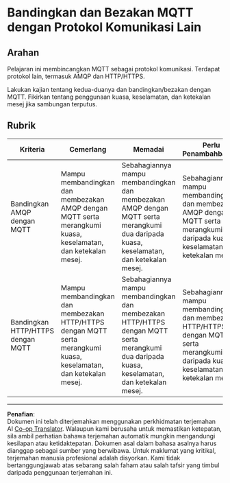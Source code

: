 <!--
CO_OP_TRANSLATOR_METADATA:
{
  "original_hash": "0d4033cdd7b5b5475c63770102e38480",
  "translation_date": "2025-08-27T22:21:04+00:00",
  "source_file": "1-getting-started/lessons/4-connect-internet/assignment.md",
  "language_code": "ms"
}
-->
# Bandingkan dan Bezakan MQTT dengan Protokol Komunikasi Lain

## Arahan

Pelajaran ini membincangkan MQTT sebagai protokol komunikasi. Terdapat protokol lain, termasuk AMQP dan HTTP/HTTPS.

Lakukan kajian tentang kedua-duanya dan bandingkan/bezakan dengan MQTT. Fikirkan tentang penggunaan kuasa, keselamatan, dan ketekalan mesej jika sambungan terputus.

## Rubrik

| Kriteria | Cemerlang | Memadai | Perlu Penambahbaikan |
| -------- | --------- | -------- | -------------------- |
| Bandingkan AMQP dengan MQTT | Mampu membandingkan dan membezakan AMQP dengan MQTT serta merangkumi kuasa, keselamatan, dan ketekalan mesej. | Sebahagiannya mampu membandingkan dan membezakan AMQP dengan MQTT serta merangkumi dua daripada kuasa, keselamatan, dan ketekalan mesej. | Sebahagiannya mampu membandingkan dan membezakan AMQP dengan MQTT serta merangkumi satu daripada kuasa, keselamatan, dan ketekalan mesej. |
| Bandingkan HTTP/HTTPS dengan MQTT | Mampu membandingkan dan membezakan HTTP/HTTPS dengan MQTT serta merangkumi kuasa, keselamatan, dan ketekalan mesej. | Sebahagiannya mampu membandingkan dan membezakan HTTP/HTTPS dengan MQTT serta merangkumi dua daripada kuasa, keselamatan, dan ketekalan mesej. | Sebahagiannya mampu membandingkan dan membezakan HTTP/HTTPS dengan MQTT serta merangkumi satu daripada kuasa, keselamatan, dan ketekalan mesej. |

---

**Penafian**:  
Dokumen ini telah diterjemahkan menggunakan perkhidmatan terjemahan AI [Co-op Translator](https://github.com/Azure/co-op-translator). Walaupun kami berusaha untuk memastikan ketepatan, sila ambil perhatian bahawa terjemahan automatik mungkin mengandungi kesilapan atau ketidaktepatan. Dokumen asal dalam bahasa asalnya harus dianggap sebagai sumber yang berwibawa. Untuk maklumat yang kritikal, terjemahan manusia profesional adalah disyorkan. Kami tidak bertanggungjawab atas sebarang salah faham atau salah tafsir yang timbul daripada penggunaan terjemahan ini.